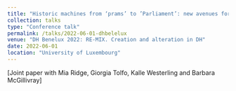 ```yaml
---
title: "Historic machines from ‘prams’ to ’Parliament’: new avenues for collaborative linguistic research."
collection: talks
type: "Conference talk"
permalink: /talks/2022-06-01-dhbelelux
venue: "DH Benelux 2022: RE-MIX. Creation and alteration in DH"
date: 2022-06-01
location: "University of Luxembourg"
---
```

[Joint paper with Mia Ridge, Giorgia Tolfo, Kalle Westerling and Barbara McGillivray]